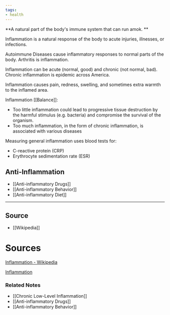 ```yaml
---
tags:
- health
---
```

**A natural part of the body's immune system that can run amok. **

Inflammation is a natural response of the body to acute injuries, illnesses, or infections. 

Autoimmune Diseases cause inflammatory responses to normal parts of the body. Arthritis is inflammation.

Inflammation can be acute (normal, good) and chronic (not normal, bad). Chronic inflammation is epidemic across America. 

Inflammation causes pain, redness, swelling, and sometimes extra warmth to the inflamed area.

Inflammation [[Balance]]:
- Too little inflammation could lead to progressive tissue destruction by the harmful stimulus (e.g. bacteria) and compromise the survival of the organism.
- Too much inflammation, in the form of chronic inflammation, is associated with various diseases

Measuring general inflammation uses blood tests for:

- C-reactive protein (CRP)
- Erythrocyte sedimentation rate (ESR)

## Anti-Inflammation

- [[Anti-inflammatory Drugs]]
- [[Anti-inflammatory Behavior]]
- [[Anti-inflammatory Diet]]

---

## Source
- [[Wikipedia]]


# Sources

[Inflammation - Wikipedia](https://en.wikipedia.org/wiki/Inflammation)

[Inflammation](https://www.webmd.com/arthritis/about-inflammation)

### Related Notes
- [[Chronic Low-Level Inflammation]]
- [[Anti-inflammatory Drugs]] 
- [[Anti-inflammatory Behavior]]